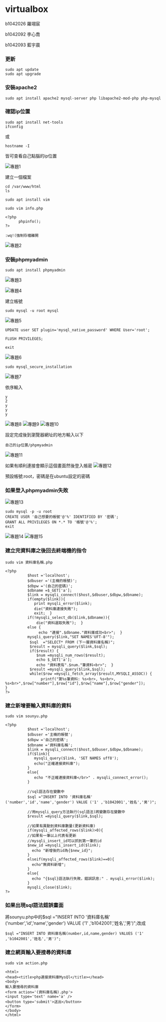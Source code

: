 # virtualbox
b1042026 羅翊宸

b1042092 李心喬

b1042093 藍宇晨
### 更新
```
sudo apt update
sudo apt upgrade
```
### 安裝apache2
```
sudo apt install apache2 mysql-server php libapache2-mod-php php-mysql
```

### 確認ip位置
```
sudo apt install net-tools
ifconfig
```
或
```
hostname -I
```
皆可查看自己點腦的ip位置

![專題1](https://user-images.githubusercontent.com/106758228/173145464-8cb1162d-bb15-404c-a630-a0d710eef5c5.png)


建立一個檔案
```
cd /var/www/html
ls
```
```
sudo apt install vim
```
```
sudo vim info.php
```
```
<?php 
      phpinfo();  
?>

:wq!(強制存檔離開
```
![專題2](https://user-images.githubusercontent.com/106758228/173145625-1e55da61-ba70-46ae-bbff-e49a6d13a084.png)

### 安裝phpmyadmin
```
sudo apt install phpmyadmin
```
![專題3](https://user-images.githubusercontent.com/106758228/173145934-a34b1aa9-4613-4a3a-80a2-c82035c30642.png)

![專題4](https://user-images.githubusercontent.com/106758228/173146037-d365842d-7772-4a0b-8a19-61ee3b367a2c.png)

建立帳號
```
sudo mysql -u root mysql
```
![專題5](https://user-images.githubusercontent.com/106758228/173146445-42e06141-86dd-48f1-9195-0e38105ac38f.png)

```
UPDATE user SET plugin='mysql_native_password' WHERE User='root';
```
```
FLUSH PRIVILEGES;
```
```
exit
```
![專題6](https://user-images.githubusercontent.com/106758228/173147123-12207724-7fc4-40c5-afb8-6bd0956b7580.jpg)

```
sudo mysql_secure_installation
```
![專題7](https://user-images.githubusercontent.com/106758228/173147309-3ff0fa6f-395b-41f2-a4c2-7dffbf324ffe.png)

依序輸入
```
y 
2
y
y
y
```
![專題8](https://user-images.githubusercontent.com/106758228/173147807-9831c412-2c5e-476b-aff5-202bb7cd207b.png)
![專題9](https://user-images.githubusercontent.com/106758228/173148171-7ff93fec-0afe-4606-bdee-4d62471ce63c.png)
![專題10](https://user-images.githubusercontent.com/106758228/173148371-7492448d-2597-4680-8d89-6c3d15706ea9.png)

設定完成後到瀏覽器網址的地方輸入以下
```
自己的ip位置/phpmyadmin
```
![專題11](https://user-images.githubusercontent.com/106758228/173148925-b35bafda-de4d-415c-abf6-7e43f9f2cf8e.png)

如果有順利連接會顯示這個畫面然後登入帳密
![專題12](https://user-images.githubusercontent.com/106758228/173149099-d51a90c4-a00a-4f1b-914e-97531ef894ed.png)

預設帳號:root，密碼是在ubuntu設定的密碼

### 如果登入phpmyadmin失敗

![專題13](https://user-images.githubusercontent.com/106758228/173149198-2cadcd7a-ab86-4b72-81b6-12af6a1b48b2.png)

```
sudo mysql -p -u root
CREATE USER '自己想要的帳號'@'%' IDENTIFIED BY '密碼';
GRANT ALL PRIVILEGES ON *.* TO '帳號'@'%';
exit
```
![專題14](https://user-images.githubusercontent.com/106758228/173151771-f18d307e-4091-4e8a-b282-2b79e126ad4a.png)
![專題15](https://user-images.githubusercontent.com/106758228/173152273-d4ee01ea-6c68-4825-a66e-e665e78614ac.png)

### 建立完資料庫之後回去終端機的指令
```
sudo vim 資料庫名稱.php
```
```
<?php
          $host ='localhost';
          $dbuser ='(主機的帳號)';
          $dbpw ='(自己的密碼)';
          $dbname =$_GET['a'];
          $link = mysqli_connect($host,$dbuser,$dbpw,$dbname);
          if(empty($link)){
             print mysqli_error($link);
             die("資料庫連接失敗");
             exit;  }
          if(!mysqli_select_db($link,$dbname)){
              die("資料選取失敗");  }
          else {
               echo "連接".$dbname."資料庫成功<br>";  }
          mysqli_query($link,"SET NAMES'UFT-8'");
           $sql  ="SELECT* FROM (下一層資料庫名稱)";
           $result = mysqli_query($link,$sql);
           if($result) {
              $num =mysqli_num_rows($result);
              echo $_GET['a'];
              echo "資料表有".$num."筆資料<br>";  }
           $result =mysqli_query($link,$sql);
           while($row =mysqli_fetch_array($result,MYSQLI_ASSOC)) {
                printf("第%s筆資料: %s<br>, %s<br>, %s<br>",$row["number"],$row["id"],$row["name"],$row["gender"]);
}
?>
```
### 建立新增要輸入資料庫的資料
```
sudo vim sounyu.php
```
```
<?php
          $host ='localhost';
          $dbuser ='主機的帳號';
          $dbpw ='自己的密碼';
          $dbname ='資料庫名稱';
          $link = mysqli_connect($host,$dbuser,$dbpw,$dbname);
          if($link){
             mysqli_query($link, 'SET NAMES uff8');
             echo("正確連接資料庫");
          }
          else{
             echo "不正確連接資料庫</br>" . mysqli_connect_error();
          }
          
          //sql語法存在變數中
          $sql ="INSERT INTO '資料庫名稱' ('number','id','name','gender') VALUE ('1' ,'b1042001','姓名','男')";
          
          //用mysqli_query方法執行(sql語法)將變數存在變數中
          $result =mysqli_query($link,$sql);
          
          //如果有異動到資料庫數量(更新資料庫)
          if(mysqli_affected_rows($link)>0){
          //如果有一筆以上代表有更新
          //mysqli_insert_id可以抓到第一筆的id
          $new_id =mysqli_insert_id($link);
            echo "新增後的id為{$new_id}";
          }
          elseif(mysqli_affected_rows($link)==0){
            echo"無資料新增";
          }
          else{
            echo "{$sql}語法執行失敗，錯誤訊息:" . mysqli_error($link);
          }
          mysqli_close($link);
?>
```

### 如果出現sql語法錯誤畫面
將sounyu.php中的$sql ="INSERT INTO '資料庫名稱' ('number','id','name','gender') VALUE ('1' ,'b1042001','姓名','男')";改成
```
$sql ="INSERT INTO 資料庫名稱(number,id,name,gender) VALUES ('1' ,'b1042001','姓名','男')";
```

### 建立網頁輸入要搜尋的資料庫
```
sudo vim action.php
```
```
<html>
<head><title>php連接資料庫MysQl</title></head>
<body>
輸入要搜尋的資料庫
<form action='(資料庫名稱).php'>
<input type='text' name='a' />
<button type='submit'>送出</button>
</form>
</body>
</html>
```
